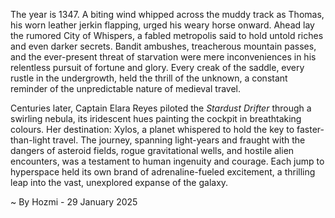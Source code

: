 
The year is 1347.  A biting wind whipped across the muddy track as Thomas, his worn leather jerkin flapping, urged his weary horse onward.  Ahead lay the rumored City of Whispers, a fabled metropolis said to hold untold riches and even darker secrets.  Bandit ambushes, treacherous mountain passes, and the ever-present threat of starvation were mere inconveniences in his relentless pursuit of fortune and glory. Every creak of the saddle, every rustle in the undergrowth, held the thrill of the unknown, a constant reminder of the unpredictable nature of medieval travel.


Centuries later, Captain Elara Reyes piloted the *Stardust Drifter* through a swirling nebula, its iridescent hues painting the cockpit in breathtaking colours.  Her destination: Xylos, a planet whispered to hold the key to faster-than-light travel.  The journey, spanning light-years and fraught with the dangers of asteroid fields, rogue gravitational wells, and hostile alien encounters, was a testament to human ingenuity and courage. Each jump to hyperspace held its own brand of adrenaline-fueled excitement, a thrilling leap into the vast, unexplored expanse of the galaxy.

~ By Hozmi - 29 January 2025
